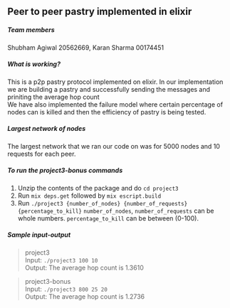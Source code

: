 ## Peer to peer pastry implemented in elixir
##### Team members
Shubham Agiwal 20562669, Karan Sharma 00174451<br>

##### What is working?
This is a p2p pastry protocol implemented on elixir. In our implementation we are building a pastry and successfully sending the messages and priniting the average hop count<br>
We have also implemented the failure model where certain percentage of nodes can is killed and then the efficiency of pastry is being tested.<br>

##### Largest network of nodes
The largest network that we ran our code on was for 5000 nodes and 10 requests for each peer.<br>

##### To run the project3-bonus commands
1. Unzip the contents of the package and do `cd project3`<br>
2. Run `mix deps.get` followed by `mix escript.build`<br>
3. Run `./project3 {number_of_nodes} {number_of_requests} {percentage_to_kill}` `number_of_nodes`, `number_of_requests` can    be whole numbers. `percentage_to_kill` can be between (0-100).

##### Sample input-output
> project3<br>
Input: `./project3 100 10`<br>
Output: The average hop count is 1.3610<br>

>project3-bonus<br>
Input: `./project3 800 25 20`<br>
Output: The average hop count is 1.2736<br>




